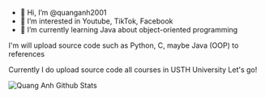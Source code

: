 - 👋 Hi, I’m @quanganh2001
- 👀 I’m interested in Youtube, TikTok, Facebook
- 🌱 I’m currently learning Java about object-oriented programming
<!---
quanganh2001/quanganh2001 is a ✨ special ✨ repository because its `README.md` (this file) appears on your GitHub profile.
You can click the Preview link to take a look at your changes.
--->
I'm will upload source code such as Python, C, maybe Java (OOP) to references

Currently I do upload source code all courses in USTH University
Let's go!

![Quang Anh Github Stats](https://github-readme-stats.vercel.app/api?username=quanganh2001&show_icons=true)


